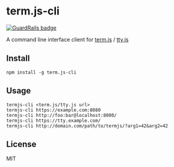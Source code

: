 # term.js-cli

[![GuardRails badge](https://badges.production.guardrails.io/moul/term.js-cli.svg)](https://www.guardrails.io)

A command line interface client for [term.js](https://github.com/chjj/term.js/) / [tty.js](https://github.com/chjj/tty.js/)

## Install

    npm install -g term.js-cli

## Usage

    termjs-cli <term.js/tty.js url>
    termjs-cli https://example.com:8080
    termjs-cli http://foo:bar@localhost:8000/
    termjs-cli https://tty.example.com/
    termjs-cli http://domain.com/path/to/termjs/?arg1=42&arg2=42

## License

MIT
